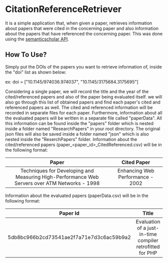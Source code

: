 <h1>CitationReferenceRetriever</h1>

It is a simple application that, when given a paper, retrieves information about papers that were cited in the concerning paper and also information about the papers that have referenced the concerning paper. This was done using the [semanticscholar API](http://api.semanticscholar.org/).

<h2>How To Use?</h2>

Simply put the DOIs of the papers you want to retrieve information of, inside the "doi" list as shown below:

ex: doi = ["10.1145/974036.974037", "10.1145/3175684.3175695"]

Considering a single paper, we will record the title and the year of the cited/referenced papers and also of the paper being evaluated itself. we will also go through this list of obtained papers and find each paper's cited and referenced papers as well. The cited and referenced information will be recorded in separate files for each paper. Furthermore, information about all the evaluated papers will be written in a separate file called "paperData". All this information can be found inside the "papers" folder which is nested inside a folder named "ResearchPapers" in your root directory. The original json files will also be saved inside a folder named "json" which is also nested inside the "ReserchPapers" folder.
Information about the cited/referenced papers (paper_<paper_id>_CitedReferenced.csv) will be in the following format:

| Paper | Cited Paper|
| :---: | :---: |
|Techniques for Developing and Measuring High-Performance Web Servers over ATM Networks - 1998 |  Enhancing Web Performance - 2002 |

Information about the evaluated papers (paperData.csv) will be in the following format:

| Paper Id | Title | URL | Year | Venue | CitationVelocity | InfluentialCitationCount |
| :---: | :---: | :---: | :---: | :---: | :---: | :---: | 
| 5db8bc966b2cd73541ae2f7a71e7d3c6ac59b9a2 | Evaluation of a just-in-time compiler retrofitted for PHP | https://www.semanticscholar.org/paper/5db8bc966b2cd73541ae2f7a71e7d3c6ac59b9a2 | 2010 | VEE | 0 | 0 |
